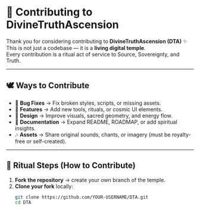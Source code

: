 # 🌺 Contributing to DivineTruthAscension

Thank you for considering contributing to **DivineTruthAscension (DTA)** ✨  
This is not just a codebase — it is a **living digital temple**.  
Every contribution is a ritual act of service to Source, Sovereignty, and Truth.  

---

## 🕊️ Ways to Contribute
- 🐛 **Bug Fixes** → Fix broken styles, scripts, or missing assets.  
- 🌱 **Features** → Add new tools, rituals, or cosmic UI elements.  
- 🎨 **Design** → Improve visuals, sacred geometry, and energy flow.  
- 📖 **Documentation** → Expand README, ROADMAP, or add spiritual insights.  
- 🎶 **Assets** → Share original sounds, chants, or imagery (must be royalty-free or self-created).  

---

## 🔮 Ritual Steps (How to Contribute)
1. **Fork the repository** → create your own branch of the temple.  
2. **Clone your fork** locally:
   ```bash
   git clone https://github.com/YOUR-USERNAME/DTA.git
   cd DTA
